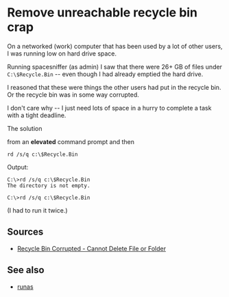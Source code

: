 ﻿# Remove unreachable recycle bin crap

On a networked (work) computer that has been used by a lot of other users, I was running low on hard drive space.

Running spacesniffer (as admin) I saw that there were 26+ GB of files under `C:\$Recycle.Bin` -- even though I had already emptied the hard drive.

I reasoned that these were things the other users had put in the recycle bin. Or the recycle bin was in some way corrupted.

I don't care why -- I just need lots of space in a hurry to complete a task with a tight deadline.

The solution

from an **elevated** command prompt and then

	rd /s/q c:\$Recycle.Bin

Output:

	C:\>rd /s/q c:\$Recycle.Bin
	The directory is not empty.

	C:\>rd /s/q c:\$Recycle.Bin

(I had to run it twice.)

## Sources

- [Recycle Bin Corrupted - Cannot Delete File or Folder](https://www.vistax64.com/tutorials/131294-recycle-bin-corrupted-cannot-delete-file-folder.html)

## See also

- [runas](../powershell/runas.md)